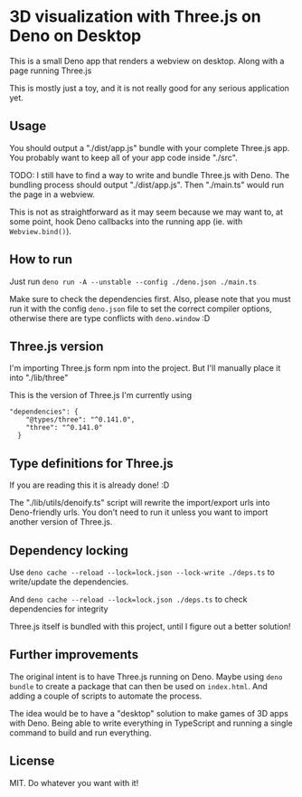 # 3D visualization with Three.js on Deno on Desktop

This is a small Deno app that renders a webview on desktop. Along with a page
running Three.js

This is mostly just a toy, and it is not really good for any serious application
yet.

## Usage

You should output a "./dist/app.js" bundle with your complete Three.js app. You
probably want to keep all of your app code inside "./src".

TODO: I still have to find a way to write and bundle Three.js with Deno. The
bundling process should output "./dist/app.js". Then "./main.ts" would run the
page in a webview.

This is not as straightforward as it may seem because we may want to, at some
point, hook Deno callbacks into the running app (ie. with `Webview.bind()`).

## How to run

Just run `deno run -A --unstable --config ./deno.json ./main.ts`

Make sure to check the dependencies first. Also, please note that you must run
it with the config `deno.json` file to set the correct compiler options,
otherwise there are type conflicts with `deno.window` :D

## Three.js version

I'm importing Three.js form npm into the project. But I'll manually place it
into "./lib/three"

This is the version of Three.js I'm currently using

```
"dependencies": {
    "@types/three": "^0.141.0",
    "three": "^0.141.0"
  }
```

## Type definitions for Three.js

If you are reading this it is already done! :D

The "./lib/utils/denoify.ts" script will rewrite the import/export urls into
Deno-friendly urls. You don't need to run it unless you want to import another
version of Three.js.

## Dependency locking

Use `deno cache --reload --lock=lock.json --lock-write ./deps.ts` to
write/update the dependencies.

And `deno cache --reload --lock=lock.json ./deps.ts` to check dependencies for
integrity

Three.js itself is bundled with this project, until I figure out a better
solution!

## Further improvements

The original intent is to have Three.js running on Deno. Maybe using
`deno bundle` to create a package that can then be used on `index.html`. And
adding a couple of scripts to automate the process.

The idea would be to have a "desktop" solution to make games of 3D apps with
Deno. Being able to write everything in TypeScript and running a single command
to build and run everything.

## License

MIT. Do whatever you want with it!
